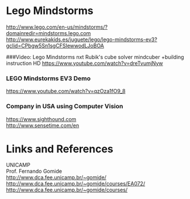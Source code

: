# Lego Mindstorms
http://www.lego.com/en-us/mindstorms/?domainredir=mindstorms.lego.com
http://www.eurekakids.es/juguete/lego/lego-mindstorms-ev3?gclid=CPbgw5Sn1sgCFSIewwodLJoBOA

###Video: Lego Mindstorms nxt Rubik's cube solver mindcuber +building instruction HD
https://www.youtube.com/watch?v=dreTvumjNyw

### LEGO Mindstorms EV3 Demo
https://www.youtube.com/watch?v=qzOza1fO9_8

### Company in USA using Computer Vision
https://www.sighthound.com<BR>
http://www.sensetime.com/en<BR>

# Links and References

UNICAMP<BR>
Prof. Fernando Gomide<BR>
http://www.dca.fee.unicamp.br/~gomide/<BR>
http://www.dca.fee.unicamp.br/~gomide/courses/EA072/<BR>
http://www.dca.fee.unicamp.br/~gomide/courses/<BR>

